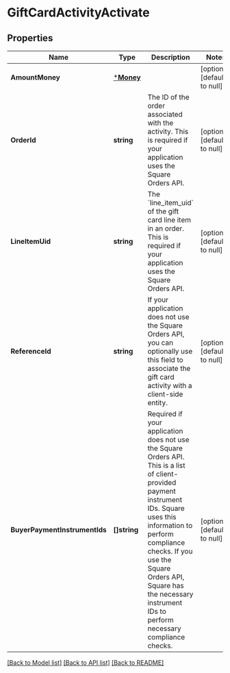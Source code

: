 # GiftCardActivityActivate

## Properties
Name | Type | Description | Notes
------------ | ------------- | ------------- | -------------
**AmountMoney** | [***Money**](Money.md) |  | [optional] [default to null]
**OrderId** | **string** | The ID of the order associated with the activity.  This is required if your application uses the Square Orders API. | [optional] [default to null]
**LineItemUid** | **string** | The &#x60;line_item_uid&#x60; of the gift card line item in an order.  This is required if your application uses the Square Orders API. | [optional] [default to null]
**ReferenceId** | **string** | If your application does not use the Square Orders API, you can optionally use this field  to associate the gift card activity with a client-side entity. | [optional] [default to null]
**BuyerPaymentInstrumentIds** | **[]string** | Required if your application does not use the Square Orders API.  This is a list of client-provided payment instrument IDs.  Square uses this information to perform compliance checks. If you use the Square Orders API, Square has the necessary instrument IDs to perform necessary  compliance checks. | [optional] [default to null]

[[Back to Model list]](../README.md#documentation-for-models) [[Back to API list]](../README.md#documentation-for-api-endpoints) [[Back to README]](../README.md)

